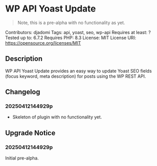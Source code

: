 # WP API Yoast Update

>Note, this is a pre-alpha with no functionality as yet.

Contributors: djadomi
Tags: api, yoast, seo, wp-api
Requires at least: ?
Tested up to: 6.7.2
Requires PHP: 8.3
License: MIT
License URI: https://opensource.org/licenses/MIT

## Description

WP API Yoast Update provides an easy way to update Yoast SEO fields (focus keyword, meta description) for posts using the WP REST API.

## Changelog

### 20250412144929p

* Skeleton of plugin with no functionality yet.

## Upgrade Notice

### 20250412144929p

Initial pre-alpha.
